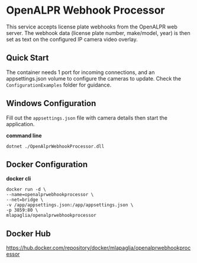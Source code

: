 # OpenALPR Webhook Processor

This service accepts license plate webhooks from the OpenALPR web server. The webhook data (license plate number, make/model, year) is then set as text on the configured IP camera video overlay.

## Quick Start
The container needs 1 port for incoming connections, and an appsettings.json volume to configure the cameras to update. Check the `ConfigurationExamples` folder for guidance.

## Windows Configuration
Fill out the `appsettings.json` file with camera details then start the application.

**command line**

    dotnet ./OpenAlprWebhookProcessor.dll

## Docker Configuration
**docker cli**

    docker run -d \
    --name=openalprwebhookprocessor \
    --net=bridge \
    -v /app/appsettings.json:/app/appsettings.json \
    -p 3859:80 \
    mlapaglia/openalprwebhookprocessor
    
## Docker Hub
https://hub.docker.com/repository/docker/mlapaglia/openalprwebhookprocessor
